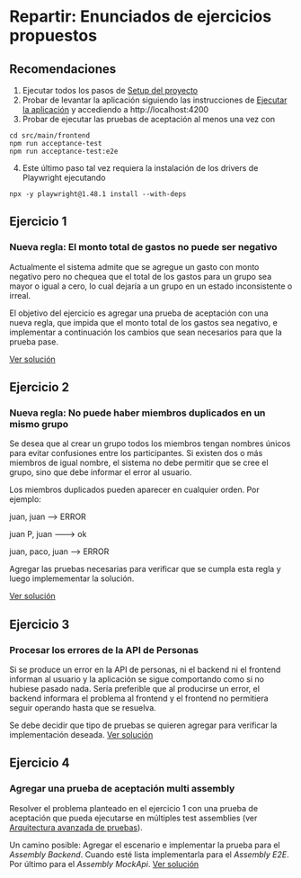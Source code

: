 # Repartir: Enunciados de ejercicios propuestos

## Recomendaciones

1. Ejecutar todos los pasos de [Setup del proyecto](../README.md#setup-del-proyecto)
2. Probar de levantar la aplicación siguiendo las instrucciones de [Ejecutar la aplicación](../README.md#ejecutar-la-aplicación) y accediendo a http://localhost:4200
3. Probar de ejecutar las pruebas de aceptación al menos una vez con
```
cd src/main/frontend
npm run acceptance-test
npm run acceptance-test:e2e
```
4. Este último paso tal vez requiera la instalación de los drivers de Playwright ejecutando
```
npx -y playwright@1.48.1 install --with-deps
```

## Ejercicio 1
### Nueva regla: El monto total de gastos no puede ser negativo

Actualmente el sistema admite que se agregue un gasto con monto negativo pero no chequea que el total de los gastos para un grupo sea mayor o igual a cero, lo cual dejaría a un grupo en un estado inconsistente o irreal.

El objetivo del ejercicio es agregar una prueba de aceptación con una nueva regla, que impida que el monto total de los gastos sea negativo, e implementar a continuación los cambios que sean necesarios para que la prueba pase.

[Ver solución](https://gitlab.com/grupo-esfera/capacitacion/recursos/repartir/-/merge_requests/14/diffs)


## Ejercicio 2
### Nueva regla: No puede haber miembros duplicados en un mismo grupo

Se desea que al crear un grupo todos los miembros tengan nombres únicos para evitar confusiones entre los participantes. Si existen dos o más miembros de igual nombre, el sistema no debe permitir que se cree el grupo, sino que debe informar el error al usuario.

Los miembros duplicados pueden aparecer en cualquier orden. Por ejemplo:

juan, juan --> ERROR

juan P, juan ---> ok

juan, paco, juan --> ERROR

Agregar las pruebas necesarias para verificar que se cumpla esta regla y luego implemementar la solución.

[Ver solución](https://gitlab.com/grupo-esfera/capacitacion/recursos/repartir/-/merge_requests/32/diffs)


## Ejercicio 3
### Procesar los errores de la API de Personas

Si se produce un error en la API de personas, ni el backend ni el frontend informan al usuario y la aplicación se sigue comportando como si no hubiese pasado nada. Sería preferible que al producirse un error, el backend informara el problema al frontend y el frontend no permitiera seguir operando hasta que se resuelva.

Se debe decidir que tipo de pruebas se quieren agregar para verificar la implementación deseada. 
[Ver solución](https://gitlab.com/grupo-esfera/capacitacion/recursos/repartir/-/merge_requests/48/diffs)

## Ejercicio 4
### Agregar una prueba de aceptación multi assembly

Resolver el problema planteado en el ejercicio 1 con una prueba de aceptación que pueda ejecutarse en múltiples test assemblies (ver [Arquitectura avanzada de pruebas](arquitectura-de-pruebas.md)).

Un camino posible: Agregar el escenario e implementar la prueba para el *Assembly Backend*. Cuando esté lista implementarla para el *Assembly E2E*. Por último para el *Assembly MockApi*.
[Ver solución](https://gitlab.com/grupo-esfera/capacitacion/recursos/repartir/-/merge_requests/62/diffs)